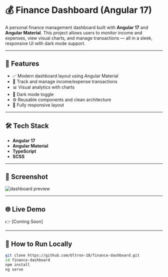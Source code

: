 # 💰 Finance Dashboard (Angular 17)

A personal finance management dashboard built with **Angular 17** and **Angular Material**. This project allows users to monitor income and expenses, view visual charts, and manage transactions — all in a sleek, responsive UI with dark mode support.

---

## 🚀 Features

- ✅ Modern dashboard layout using Angular Material
- 📄 Track and manage income/expense transactions
- 📊 Visual analytics with charts
- 🌙 Dark mode toggle
- ⚙️ Reusable components and clean architecture
- 📱 Fully responsive layout

---

## 🛠️ Tech Stack

- **Angular 17**
- **Angular Material**
- **TypeScript**
- **SCSS**

---

## 📸 Screenshot

![dashboard preview](https://your-screenshot-url.com)


---

## 🌐 Live Demo

👉 [Coming Soon]  


---

## 📁 How to Run Locally

```bash
git clone https://github.com/Ultron-18/finance-dashboard.git
cd finance-dashboard
npm install
ng serve
